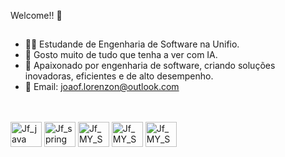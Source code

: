 Welcome!! 👋<br>

##

- 🧑‍💻 Estudande de Engenharia de Software na Unifio.
- 🤖 Gosto muito de tudo que tenha a ver com IA.
- 🧠 Apaixonado por engenharia de software, criando soluções inovadoras, eficientes e de alto desempenho.
- 🤝 Email: joaof.lorenzon@outlook.com

<br>

   
<div style="display: inline_block"><br>

 
 <img align="center" alt="Jf_java" height="40" width="50" src="https://cdn.jsdelivr.net/gh/devicons/devicon/icons/java/java-original.svg" /> 
 <img align="center" alt="Jf_spring" height="40" width="50" src="https://cdn.jsdelivr.net/gh/devicons/devicon/icons/spring/spring-original.svg"  /> 
 <img align="center" alt="Jf_MY_SQL" height="40" width="50" src="https://cdn.jsdelivr.net/gh/devicons/devicon/icons/mysql/mysql-original-wordmark.svg" /> 
 <img align="center" alt="Jf_MY_SQL" height="40" width="50" src= "https://cdn.jsdelivr.net/gh/devicons/devicon/icons/docker/docker-original-wordmark.svg" /> 
 <img align="center" alt="Jf_MY_SQL" height="40" width="50" src= "https://cdn.jsdelivr.net/gh/devicons/devicon/icons/azure/azure-original.svg"/>
 

 





</div>

 ## 
